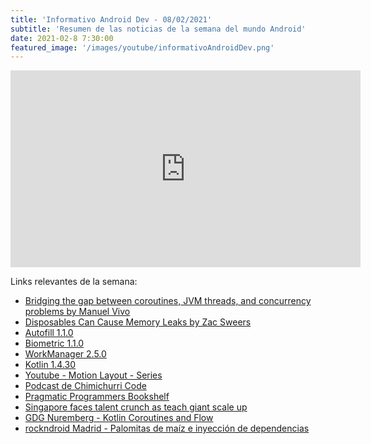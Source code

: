 ```yaml
---
title: 'Informativo Android Dev - 08/02/2021'
subtitle: 'Resumen de las noticias de la semana del mundo Android'
date: 2021-02-8 7:30:00
featured_image: '/images/youtube/informativoAndroidDev.png'
---
```


<iframe width="560" height="315" src="https://www.youtube.com/embed/n9Ob9CVwweI" frameborder="0" allow="accelerometer; autoplay; clipboard-write; encrypted-media; gyroscope; picture-in-picture" allowfullscreen></iframe>

Links relevantes de la semana:

*  [Bridging the gap between coroutines, JVM threads, and concurrency problems by Manuel Vivo](https://medium.com/androiddevelopers/bridging-the-gap-between-coroutines-jvm-threads-and-concurrency-problems-864e563bd7c)
*  [Disposables Can Cause Memory Leaks by Zac Sweers](https://www.zacsweers.dev/disposables-can-cause-memory-leaks)
*  [Autofill 1.1.0](https://developer.android.com/jetpack/androidx/releases/autofill#1.1.0)
*  [Biometric 1.1.0](https://developer.android.com/jetpack/androidx/releases/biometric#1.1.0)
*  [WorkManager 2.5.0](https://developer.android.com/jetpack/androidx/releases/work#2.5.0)
*  [Kotlin 1.4.30](https://blog.jetbrains.com/kotlin/2021/02/kotlin-1-4-30-released/)
*  [Youtube - Motion Layout - Series](https://www.youtube.com/playlist?list=PLWz5rJ2EKKc_PEOEHNBEyy6tPX1EgtUw2)
*  [Podcast de Chimichurri Code](https://chimichurrico.de/)
*  [Pragmatic Programmers Bookshelf](https://medium.com/pragmatic-programmers/directory-of-pragmatic-programmer-books-on-medium-6a5cbadbd4b4)
*  [Singapore faces talent crunch as teach giant scale up](https://financialpost.com/pmn/business-pmn/singapore-faces-talent-crunch-as-tech-giants-scale-up)
*  [GDG Nuremberg - Kotlin Coroutines and Flow](https://gdg.community.dev/events/details/google-gdg-nuremberg-presents-kotlin-coroutines-flow-foundations-of-multithreading-async-session/)
*  [rockndroid Madrid - Palomitas de maíz e inyección de dependencias](https://www.meetup.com/rockndroidmad/events/276145033/)